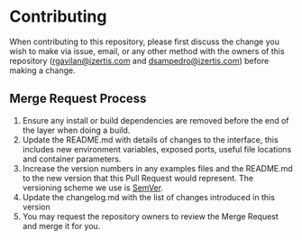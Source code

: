 # Contributing

When contributing to this repository, please first discuss the change you wish to make via issue,
email, or any other method with the owners of this repository (rgavilan@izertis.com and dsampedro@izertis.com)
before making a change.

## Merge Request Process

1. Ensure any install or build dependencies are removed before the end of the layer when doing a
   build.
2. Update the README.md with details of changes to the interface, this includes new environment
   variables, exposed ports, useful file locations and container parameters.
3. Increase the version numbers in any examples files and the README.md to the new version that this
   Pull Request would represent. The versioning scheme we use is [SemVer](http://semver.org/).
4. Update the changelog.md with the list of changes introduced in this version
5. You may request the repository owners to review the Merge Request and merge it for you.